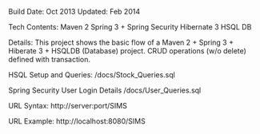 Build Date: Oct 2013
Updated: Feb 2014

Tech Contents:
Maven 2
Spring 3 + Spring Security
Hibernate 3
HSQL DB

Details: This project shows the basic flow of a Maven 2 + Spring 3 + Hiberate 3 + HSQLDB (Database) project.
CRUD operations (w/o delete) defined with transaction.

HSQL Setup and Queries:
/docs/Stock_Queries.sql

Spring Security User Login Details
/docs/User_Queries.sql

URL Syntax: 
http://server:port/SIMS

URL Example:
http://localhost:8080/SIMS